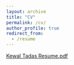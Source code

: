```yaml
---
layout: archive
title: "CV"
permalink: /cv/
author_profile: true
redirect_from:
  - /resume
---
```


[Kewal Tadas Resume.pdf](https://github.com/kewal97/kewal97.github.io/files/11783634/Kewal.Tadas.Resume.pdf)

